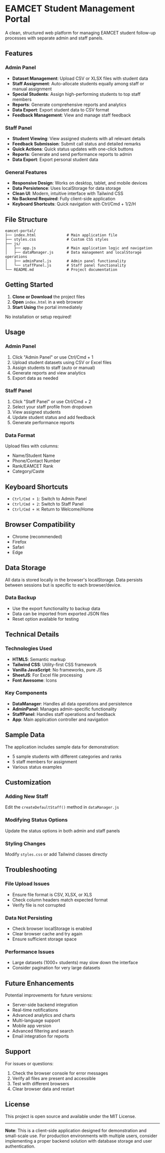 # EAMCET Student Management Portal

A clean, structured web platform for managing EAMCET student follow-up processes with separate admin and staff panels.

## Features

### Admin Panel
- **Dataset Management**: Upload CSV or XLSX files with student data
- **Staff Assignment**: Auto-allocate students equally among staff or manual assignment
- **Special Students**: Assign high-performing students to top staff members
- **Reports**: Generate comprehensive reports and analytics
- **Data Export**: Export student data to CSV format
- **Feedback Management**: View and manage staff feedback

### Staff Panel
- **Student Viewing**: View assigned students with all relevant details
- **Feedback Submission**: Submit call status and detailed remarks
- **Quick Actions**: Quick status updates with one-click buttons
- **Reports**: Generate and send performance reports to admin
- **Data Export**: Export personal student data

### General Features
- **Responsive Design**: Works on desktop, tablet, and mobile devices
- **Data Persistence**: Uses localStorage for data storage
- **Clean UI**: Modern, intuitive interface with Tailwind CSS
- **No Backend Required**: Fully client-side application
- **Keyboard Shortcuts**: Quick navigation with Ctrl/Cmd + 1/2/H

## File Structure

```
eamcet-portal/
├── index.html              # Main application file
├── styles.css              # Custom CSS styles
├── js/
│   ├── app.js              # Main application logic and navigation
│   ├── dataManager.js      # Data management and localStorage operations
│   ├── adminPanel.js       # Admin panel functionality
│   └── staffPanel.js       # Staff panel functionality
└── README.md               # Project documentation
```

## Getting Started

1. **Clone or Download** the project files
2. **Open** `index.html` in a web browser
3. **Start Using** the portal immediately

No installation or setup required!

## Usage

### Admin Panel
1. Click "Admin Panel" or use Ctrl/Cmd + 1
2. Upload student datasets using CSV or Excel files
3. Assign students to staff (auto or manual)
4. Generate reports and view analytics
5. Export data as needed

### Staff Panel
1. Click "Staff Panel" or use Ctrl/Cmd + 2
2. Select your staff profile from dropdown
3. View assigned students
4. Update student status and add feedback
5. Generate performance reports

### Data Format
Upload files with columns:
- Name/Student Name
- Phone/Contact Number
- Rank/EAMCET Rank
- Category/Caste

## Keyboard Shortcuts

- `Ctrl/Cmd + 1`: Switch to Admin Panel
- `Ctrl/Cmd + 2`: Switch to Staff Panel
- `Ctrl/Cmd + H`: Return to Welcome/Home

## Browser Compatibility

- Chrome (recommended)
- Firefox
- Safari
- Edge

## Data Storage

All data is stored locally in the browser's localStorage. Data persists between sessions but is specific to each browser/device.

### Data Backup
- Use the export functionality to backup data
- Data can be imported from exported JSON files
- Reset option available for testing

## Technical Details

### Technologies Used
- **HTML5**: Semantic markup
- **Tailwind CSS**: Utility-first CSS framework
- **Vanilla JavaScript**: No frameworks, pure JS
- **SheetJS**: For Excel file processing
- **Font Awesome**: Icons

### Key Components
- **DataManager**: Handles all data operations and persistence
- **AdminPanel**: Manages admin-specific functionality
- **StaffPanel**: Handles staff operations and feedback
- **App**: Main application controller and navigation

## Sample Data

The application includes sample data for demonstration:
- 5 sample students with different categories and ranks
- 5 staff members for assignment
- Various status examples

## Customization

### Adding New Staff
Edit the `createDefaultStaff()` method in `dataManager.js`

### Modifying Status Options
Update the status options in both admin and staff panels

### Styling Changes
Modify `styles.css` or add Tailwind classes directly

## Troubleshooting

### File Upload Issues
- Ensure file format is CSV, XLSX, or XLS
- Check column headers match expected format
- Verify file is not corrupted

### Data Not Persisting
- Check browser localStorage is enabled
- Clear browser cache and try again
- Ensure sufficient storage space

### Performance Issues
- Large datasets (1000+ students) may slow down the interface
- Consider pagination for very large datasets

## Future Enhancements

Potential improvements for future versions:
- Server-side backend integration
- Real-time notifications
- Advanced analytics and charts
- Multi-language support
- Mobile app version
- Advanced filtering and search
- Email integration for reports

## Support

For issues or questions:
1. Check the browser console for error messages
2. Verify all files are present and accessible
3. Test with different browsers
4. Clear browser data and restart

## License

This project is open source and available under the MIT License.

---

**Note**: This is a client-side application designed for demonstration and small-scale use. For production environments with multiple users, consider implementing a proper backend solution with database storage and user authentication.
